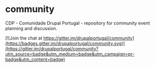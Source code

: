 # community

CDP - Comunidade Drupal Portugal - repository for community event planning and discussion.

[![Join the chat at https://gitter.im/drupalportugal/community](https://badges.gitter.im/drupalportugal/community.svg)](https://gitter.im/drupalportugal/community?utm_source=badge&utm_medium=badge&utm_campaign=pr-badge&utm_content=badge)
